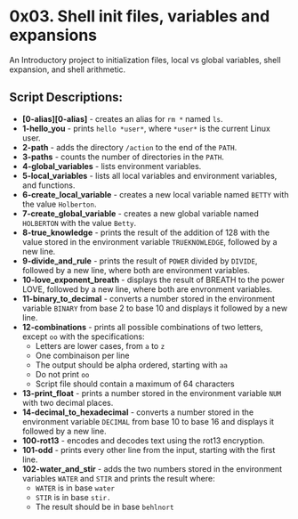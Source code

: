 # 0x03. Shell init files, variables and expansions
An Introductory project to initialization files, local vs global variables, shell expansion, and shell arithmetic.
## Script Descriptions:
* **[0-alias][0-alias]** - creates an alias for `rm *` named `ls`.
* **1-hello_you** - prints `hello *user*`, where `*user*` is the current Linux user.
* **2-path** - adds the directory `/action` to the end of the `PATH`.
* **3-paths** - counts the number of directories in the `PATH`.
* **4-global_variables** - lists environment variables.
* **5-local_variables** - lists all local variables and environment variables, and functions.
* **6-create_local_variable** - creates a new local variable named `BETTY` with the value `Holberton`.
* **7-create_global_variable** - creates a new global variable named `HOLBERTON` with the value `Betty`.
* **8-true_knowledge** - prints the result of the addition of 128 with the value stored in the environment variable `TRUEKNOWLEDGE`, followed by a new line.
* **9-divide_and_rule** - prints the result of `POWER` divided by `DIVIDE`, followed by a new line, where both are environment variables.
* **10-love_exponent_breath** - displays the result of BREATH to the power LOVE, followed by a new line, where both are envronment variables.
* **11-binary_to_decimal** - converts a number stored in the environment variable `BINARY` from base 2 to base 10 and displays it followed by a new line.
* **12-combinations** - prints all possible combinations of two letters, except `oo` with the specifications:
  * Letters are lower cases, from `a` to `z`
  * One combinaison per line
  * The output should be alpha ordered, starting with `aa`
  * Do not print `oo`
  * Script file should contain a maximum of 64 characters
* **13-print_float** - prints a number stored in the environment variable `NUM` with two decimal places.
* **14-decimal_to_hexadecimal** - converts a number stored in the environment variable `DECIMAL` from base 10 to base 16 and displays it followed by a new line.
* **100-rot13** - encodes and decodes text using the rot13 encryption.
* **101-odd** - prints every other line from the input, starting with the first line.
* **102-water_and_stir** - adds the two numbers stored in the environment variables `WATER` and `STIR` and prints the result where:
  * `WATER` is in base `water`
  * `STIR` is in base `stir.`
  * The result should be in base `behlnort`

